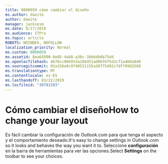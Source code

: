 ```yaml
---
title: 8000059 cómo cambiar el diseño
ms.author: daeite
author: daeite
manager: jackiesm
ms.date: 9/17/2018
ms.audience: ITPro
ms.topic: article
ROBOTS: NOINDEX, NOFOLLOW
localization_priority: Normal
ms.custom: 8000059
ms.assetid: 8ea65090-8e05-4ab8-a30c-3bb6db6b75dd
ms.openlocfilehash: 4b76cc006933a266d51ad06f6f5d2cf1a460a840
ms.sourcegitcommit: 03a156a9c9740521155a30775492c7dff0982588
ms.translationtype: MT
ms.contentlocale: es-ES
ms.lasthandoff: 03/22/2019
ms.locfileid: "30781593"
---
```

# <a name="how-to-change-your-layout"></a><span data-ttu-id="178a3-102">Cómo cambiar el diseño</span><span class="sxs-lookup"><span data-stu-id="178a3-102">How to change your layout</span></span>

<span data-ttu-id="178a3-103">Es fácil cambiar la configuración de Outlook.com para que tenga el aspecto y el comportamiento deseado.</span><span class="sxs-lookup"><span data-stu-id="178a3-103">It's easy to change settings in Outlook.com so it looks and behaves the way you want it to.</span></span> <span data-ttu-id="178a3-104">Seleccione **configuración** en la barra de herramientas para ver las opciones.</span><span class="sxs-lookup"><span data-stu-id="178a3-104">Select **Settings** on the toolbar to see your choices.</span></span> 
  

